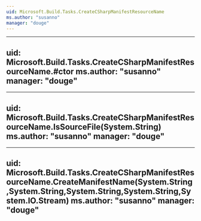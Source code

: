 ```yaml
---
uid: Microsoft.Build.Tasks.CreateCSharpManifestResourceName
ms.author: "susanno"
manager: "douge"
---
```


---
uid: Microsoft.Build.Tasks.CreateCSharpManifestResourceName.#ctor
ms.author: "susanno"
manager: "douge"
---

---
uid: Microsoft.Build.Tasks.CreateCSharpManifestResourceName.IsSourceFile(System.String)
ms.author: "susanno"
manager: "douge"
---

---
uid: Microsoft.Build.Tasks.CreateCSharpManifestResourceName.CreateManifestName(System.String,System.String,System.String,System.String,System.IO.Stream)
ms.author: "susanno"
manager: "douge"
---
